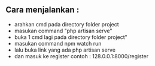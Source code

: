 

## Cara menjalankan :
<ul>
    <li>arahkan cmd pada directory folder project</li>
    <li>masukan command "php artisan serve"</li>
      <li>buka 1 cmd lagi pada directory folder project"</li>
      <li>masukan command npm watch run</li>
      <li>lalu buka link yang ada php artisan serve</li>
     <li>dan masuk ke register contoh : 128.0.0.1:8000/register</li>
    </ul>
    
